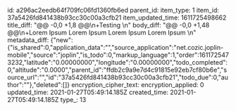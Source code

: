 id: a296ac2eedb64f709fc06fd1360fb6ed
parent_id: 
item_type: 1
item_id: 37a5426fd841438b93cc30c00a3cfb21
item_updated_time: 1611725498662
title_diff: "@@ -0,0 +1,8 @@\\n+Testing \\n"
body_diff: "@@ -0,0 +1,48 @@\\n+Lorem Ipsum Lorem Ipsum Lorem Ipsum Lorem Ipsum \\n"
metadata_diff: {"new":{"is_shared":0,"application_data":"","source_application":"net.cozic.joplin-mobile","source":"joplin","is_todo":0,"markup_language":1,"order":1611725473232,"latitude":"0.00000000","longitude":"0.00000000","todo_completed":0,"altitude":"0.0000","parent_id":"ffdb2c9a9e7d4c91815e92eb7cf80b6e","source_url":"","id":"37a5426fd841438b93cc30c00a3cfb21","todo_due":0,"author":""},"deleted":[]}
encryption_cipher_text: 
encryption_applied: 0
updated_time: 2021-01-27T05:49:14.185Z
created_time: 2021-01-27T05:49:14.185Z
type_: 13